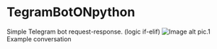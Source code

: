 # TegramBotONpython
Simple Telegram bot request-response. (logic if-elif)
![Image alt](https://github.com/{username}/{repository}/raw/{branch}/{path}/image.png)
pic.1 Example conversation
